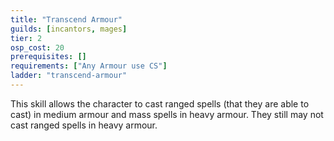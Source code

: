 ```yaml
---
title: "Transcend Armour"
guilds: [incantors, mages]
tier: 2
osp_cost: 20
prerequisites: []
requirements: ["Any Armour use CS"]
ladder: "transcend-armour"
---
```

This skill allows the character to cast ranged spells (that they are able to cast) in medium armour and mass spells in heavy armour. They still may not cast ranged spells in heavy armour.

